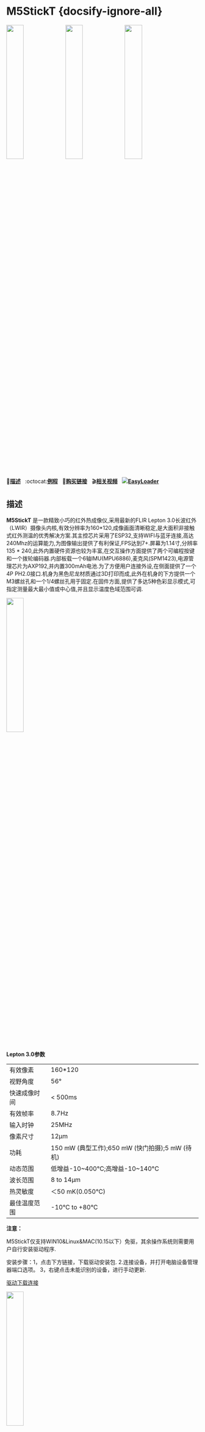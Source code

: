 # M5StickT {docsify-ignore-all}

<img src="assets/img/product_pics/core/minicore/m5stickt/m5stick_T_01.jpg" width="30%" height="30%">
<img src="assets/img/product_pics/core/minicore/m5stickt/m5stick_T_03.webp" width="30%" height="30%">
<img src="assets/img/product_pics/core/minicore/m5stickt/m5stick_T_04.webp" width="30%" height="30%">


:memo:**[描述](#描述)**&nbsp;&nbsp;&nbsp;:octocat:**[例程](#例程)**&nbsp;&nbsp;&nbsp;🛒**[购买链接](https://m5stack.com/collections/m5-core/products/m5-stickt-esp32-thermal-camera-development-kit-lepton-3-0)**&nbsp;&nbsp;&nbsp;:clapper:**[相关视频](#相关视频)**&nbsp;&nbsp;&nbsp;<img src="https://m5stack.oss-cn-shenzhen.aliyuncs.com/image/EasyLoader_M5StickC_logo_min.png">**[EasyLoader](#EasyLoader)**

## 描述

**M5StickT** 是一款精致小巧的红外热成像仪,采用最新的FLIR Lepton 3.0长波红外（LWIR）摄像头内核,有效分辨率为160*120,成像画面清晰稳定,是大面积非接触式红外测温的优秀解决方案.其主控芯片采用了ESP32,支持WIFI与蓝牙连接,高达240Mhz的运算能力,为图像输出提供了有利保证,FPS达到7+.屏幕为1.14寸,分辨率135 * 240,此外内置硬件资源也较为丰富,在交互操作方面提供了两个可编程按键和一个拨轮编码器.内部板载一个6轴IMU(MPU6886),麦克风(SPM1423),电源管理芯片为AXP192,并内置300mAh电池.为了方便用户连接外设,在侧面提供了一个4P PH2.0接口.机身为黑色尼龙材质通过3D打印而成,此外在机身的下方提供一个M3螺丝孔和一个1/4螺丝孔用于固定.在固件方面,提供了多达5种色彩显示模式,可指定测量最大最小值或中心值,并且显示温度色域范围可调.

<img src="assets/img/product_pics/core/minicore/m5stickt/m5stick_T_05.webp" width="30%" height="30%">

**Lepton 3.0参数**

<table>
 <tr><td>有效像素</td><td>160*120</td>
 <tr><td>视野角度</td><td>56°</td>
 <tr><td>快速成像时间</td><td>< 500ms</td>
 <tr><td>有效帧率</td><td>8.7Hz</td>
 <tr><td>输入时钟</td><td>25MHz</td>
 <tr><td>像素尺寸</td><td>12μm</td>
 <tr><td>功耗</td><td>150 mW (典型工作);650 mW (快门拍摄);5 mW (待机)</td>
 <tr><td>动态范围</td><td>低增益-10~400°C;高增益-10~140°C</td>
 <tr><td>波长范围</td><td>8 to 14µm</td>
 <tr><td>热灵敏度</td><td>＜50 mK(0.050°C)</td>
 <tr><td>最佳温度范围</td><td>-10°C to +80°C</td>
</table>

**注意：** 

M5StickT仅支持WIN10&Linux&MAC(10.15以下）免驱，其余操作系统则需要用户自行安装驱动程序.

安装步骤：1，点击下方链接，下载驱动安装包. 2.连接设备，并打开电脑设备管理器端口选项。 3，右键点击未能识别的设备，进行手动更新. 

<a href="https://www.ftdichip.com/Drivers/VCP.htm">驱动下载连接</a>

<img src="assets/img/product_pics/core/minicore/m5stickt/m5stick_T_02.webp" width="30%" height="30%">

## 产品特性

- 5V 直流电源
- USB Type-C
- 基于 ESP32开发
- 4 MByte Flash + 520K RAM
- 外壳: 3D打印尼龙材质
- FLIR Lepton 3.0
- 6轴IMU: MPU6886
- 麦克风: SPM1423
- 可编程按键x2,电源按键x1
- IPS LCD(1.14 寸)
- 拨轮编码器
- 2.4G天线: Proant 440
- PMU: AXP192
- 300 mAh 锂电池
- 4P PH2.0 接口
- 重量: 26g
- 尺寸: 48 * 30 * 29mm

### ESP32特性

- 240 MHz双核Tensilica LX6微控制器，性能达到 600 DMIPS
- 集成520 KB SRAM
- 集成的802.11b/g/n HT40 Wi-Fi收发器，基带，堆栈和LWIP
- 集成双模蓝牙（经典和BLE）
- 霍尔传感器
- 10x 电容触摸功能接口
- 32 kHz晶体振荡器
- 每个GPIO引脚都支持PWM/定时器 输入/输出
- SDIO master/salve 50MHz

## 包含

-  1x M5StickT
-  1x Type-C USB(20cm)

## 应用

-  车辆发动机故障检测
-  建筑除湿保温密封性检测
-  工业炉内壁耐火材料裂痕检测
-  夜晚户外观测动物

## 使用介绍

按压复位按键进入开机画面，开机默认进入RGB显示模式，左侧为温度图像，右侧上方为电量显示，右侧下方为直方图和温度范围，温度范围随目标温度自动调整。默认靶心自动跟踪温度最大值，按压右侧A键切换跟踪模式（最小值/中心值/最大值），按压上方B键切换图像显示模式（GRAY/GOLDEN/RAINBOW/IRONBLACK/RGB），拨轮编码器控制显示灵敏度（调整显示温度色域范围），长按复位键6秒关机。

## EasyLoader

<img src="https://m5stack.oss-cn-shenzhen.aliyuncs.com/image/EasyLoader_logo.png" width="100px" style="margin-top:20px">

<a href="https://m5stack.oss-cn-shenzhen.aliyuncs.com/EasyLoader/M5Core/StickT/EasyLoader_StickT_FactoryTest.exe"><button type="button" class="btn btn-primary">点击下载EasyLoader</button></a>

>1.EasyLoader是一个简洁快速的程序烧录器，每一个产品页面里的EasyLoader都提供了一个与产品相关的案例程序，通过简单步骤将其烧录至主控，能够进行一系列的功能验证.**(目前EasyLoader仅适用于Windows操作系统)**

>2.下载软件后，双击运行应用程序，将M5设备通过数据线连接至电脑,选择端口参数，点击 **"Burn"** 即可开始烧录.(**为M5StickC烧录时，请将波特率设置在750000或115200**)

## 管脚映射

**按键 BUTTON A & 按键 BUTTON B**

<table>
 <tr><td>ESP32 芯片</td><td>GPIO37</td><td>GPIO39</td></tr>
<tr><td>按键 BUTTON A</td><td>按键管脚</td><td></td></tr>
<tr><td>按键 BUTTON B</td><td></td><td>按键管脚</td></tr>
</table>

**彩色IPS屏幕** 

*驱动芯片：ST7789*

*分辨率：135 * 240*

<table>
 <tr><td>ESP32 芯片</td><td>GPIO15</td><td>GPIO13</td><td>GPIO23</td><td>GPIO18</td><td>GPIO5</td></tr>
 <tr><td>IPS 屏幕</td><td>MOSI</td><td>CLK</td><td>DC</td><td>RST</td><td>CS</td></tr>
</table>

**PH2.0 接口**

<table>
 <tr><td>ESP32 芯片</td><td>GPIO33</td><td>GPIO32</td><td>5V</td><td>GND</td></tr>
 <tr><td>PH2.0 接口</td><td>SCL</td><td>SDA</td><td>5V</td><td>GND</td></tr>
</table>

**麦克风 MIC (SPM1423)**

<table>
 <tr><td>ESP32 芯片</td><td>GPIO0</td><td>GPIO34</td></tr>
 <tr><td>麦克风 MIC</td><td>SCL</td><td>SDA</td></tr>
</table>

**六轴IMU (MPU6886) & 电源管理芯片 (AXP192)**

<table>
 <tr><td>ESP32 芯片</td><td>GPIO22</td><td>GPIO21</td>
 <tr><td>六轴姿态传感器</td><td>SCL</td><td>SDA</td>
 <tr><td>电源管理芯片</td><td>SCL</td><td>SDA</td>
</table>

**拨轮编码器**
<table>
 <tr><td>STM32 芯片</td><td>PA2</td><td>PA3</td><td>PA4</td>
 <tr><td>拨轮编码器</td><td>SW</td><td>EN_B</td><td>EN_A</td>
</table>

**电源管理芯片 (AXP192)**

<table>
 <tr><td>Microphone</td><td>RTC</td><td>TFT backlight</td><td>TFT IC</td><td>ESP32/3.3V MPU6886</td><td>5V GROVE</td>
 <tr><td>LDOio0</td><td>LDO1</td><td>LDO2</td><td>LDO3</td><td>DC-DC1</td><td>IPSOUT</td>
</table>


## 相关链接

-  **数据手册**

    - [ESP32-PICO](https://m5stack.oss-cn-shenzhen.aliyuncs.com/resource/docs/datasheet/core/esp32-pico-d4_datasheet_cn.pdf)
    - [MPU6886](https://m5stack.oss-cn-shenzhen.aliyuncs.com/resource/docs/datasheet/core/MPU-6886-000193%2Bv1.1_GHIC_en.pdf)
    - [AXP192](https://m5stack.oss-cn-shenzhen.aliyuncs.com/resource/docs/datasheet/core/AXP192_datasheet_cn.pdf)
    - [SPM1423](https://m5stack.oss-cn-shenzhen.aliyuncs.com/resource/docs/datasheet/core/SPM1423HM4H-B_datasheet_en.pdf)
    - [Lepton datasheet](https://m5stack.oss-cn-shenzhen.aliyuncs.com/resource/docs/datasheet/application/lepton-3-3.5-datasheet_en.pdf)
    - [Lepton enigneering datasheet](https://m5stack.oss-cn-shenzhen.aliyuncs.com/resource/docs/datasheet/application/flir-lepton-engineering-datasheet_en.pdf)
    - [Lepton software interface description](https://m5stack.oss-cn-shenzhen.aliyuncs.com/resource/docs/datasheet/application/flir-lepton-software-interface-description-document_en.pdf)

    
## 例程

**Arduino**

- [M5StickT 出厂例程](https://github.com/m5stack/StickT/tree/master/examples/Basics/FactoryTest)

## 相关视频

<video class="video_size" controls>
    <source src="https://m5stack.oss-cn-shenzhen.aliyuncs.com/video/Product_example_video/Core/StickT.mp4" type="video/mp4">
</video>